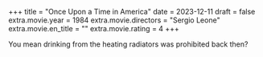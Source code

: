 +++
title = "Once Upon a Time in America"
date = 2023-12-11
draft = false
extra.movie.year = 1984
extra.movie.directors = "Sergio Leone"
extra.movie.en_title = ""
extra.movie.rating = 4
+++

You mean drinking from the heating radiators was prohibited back then?<!-- more -->